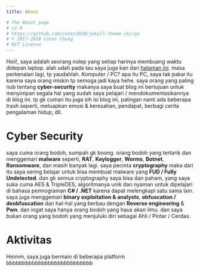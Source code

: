 ```yaml
---
title: About

# The About page
# v2.0
# https://github.com/cotes2020/jekyll-theme-chirpy
# © 2017-2019 Cotes Chung
# MIT License
---
```


Hoii!, saya adalah seorang nolep yang setiap harinya membuang waktu didepan laptop. alah udah pada tau saya juga kan dari [halaman ini](https://skofos.xyz/me/). masa perkenalan lagi, tp yaudahlah. Komputer / PC? apa itu PC, saya tak pakai itu karena saya orang miskin tp semoga jadi kaya hehe. saya orang yang paling nub tentang **cyber-security** makanya saya buat blog ini bertujuan untuk menyimpan segala hal yang sudah saya pelajari / mendokumentasikannya di blog ini. tp gk cuman itu juga sih isi blog ini, palingan nanti ada beberapa trash seperti, meluapkan emosi & keresahan, pendapat, berbagi cerita pengalaman hidup, dll.

# Cyber Security

saya cuma orang bodoh, sumpah gk boong. orang bodoh yang tertarik dan menggemari **malware** seperti, **RAT**, **Keylogger**, **Worms**, **Botnet**, **Ransomware**, dan masih banyak lagi. saya pecinta **cryptography** maka dari itu saya sering belajar untuk bisa membuat malware yang **FUD / Fully Undetected**. dan gk semua cryptography saya bisa dan paham, yang saya suka cuma AES & TripleDES, algoritmanya unik dan nyaman untuk dipelajari di bahasa pemrograman **C# / .NET** karena dapat melengkapi satu sama lain. saya juga menggemari **binary exploitation & analysts**, **obfuscation / deobfuscation** dan hal-hal yang berbau dengan **Reverse engineering** & **Pwn**.
dan ingat saya hanya orang bodoh yang haus akan ilmu. dan saya bukan orang yang bodoh yang menjuluki diri sebagai Ahli / Pintar / Cerdas.

# Aktivitas

Hmmm, saya juga bermain di beberapa platform bbbbbbbbbbbbbbbbbbbbbbbbbbb
